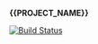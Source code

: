 **{{PROJECT_NAME}}**

[![Build Status](https://travis-ci.org/jwest/{{PROJECT_NAME}}.png?branch=master)](https://travis-ci.org/jwest/{{PROJECT_NAME}})


